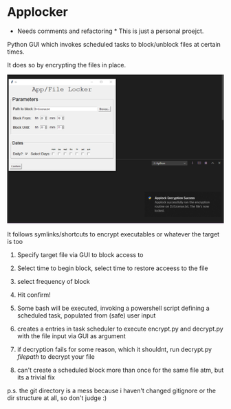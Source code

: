 # Applocker
* Needs comments and refactoring *
This is just a personal proejct. 

Python GUI which invokes scheduled tasks to block/unblock files at certain times.

It does so by encrypting the files in place. 

![Sample](/Capture.PNG?raw=true "Screenie")


It follows symlinks/shortcuts to encrypt executables or whatever the target is too

1) Specify target file via GUI to block access to

2) Select time to begin block, select time to restore acceess to the file

3) select frequency of block

4) Hit confirm!

5) Some bash will be executed, invoking a powershell script defining a scheduled task, populated from (safe) user input 

6) creates a entries in task scheduler to execute encrypt.py and decrypt.py with the file input via GUI as argument

7) if decryption fails for some reason, which it shouldnt, run decrypt.py *filepath* to decrypt your file

8) can't create a scheduled block more than once for the same file atm, but its a trivial fix

p.s. the git directory is a mess because i haven't changed gitignore or the dir structure at all, so don't judge :) 
